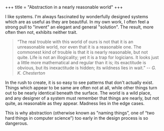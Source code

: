 +++
title = "Abstraction in a nearly reasonable world"
+++

I like systems. I'm always fascinated by wonderfully designed systems which are as useful as they are beautiful. In my own work, I often feel a strong pull to "invent" an elegant and general "solution". The result, more often then not, exhibits neither trait.

> “The real trouble with this world of ours is not that it is an unreasonable world, nor even that it is a reasonable one. The commonest kind of trouble is that it is nearly reasonable, but not quite. Life is not an illogicality; yet it is a trap for logicians. It looks just a little more mathematical and regular than it is; its exactitude is obvious, but its inexactitude is hidden; its wildness lies in wait.”
> -- <cite>G. K. Chesterton</cite>

In the rush to create, it is so easy to see patterns that don't actually exist. Things which appear to be same are often not at all, while other things turn out to be nearly identical beneath the surface. The world is a wild place, and any designer of a system must remember that things are nearly, but not quite, as reasonable as they appear. Madness lies in the edge cases.

This is why abstraction (otherwise known as "naming things”, one of “two hard things in computer science”) too early in the design process is so dangerous.
